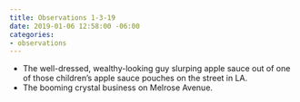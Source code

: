 ```yaml
---
title: Observations 1-3-19
date: 2019-01-06 12:58:00 -06:00
categories:
- observations
---
```


- The well-dressed, wealthy-looking guy slurping apple sauce out of one of those children’s apple sauce pouches on the street in LA.
- The booming crystal business on Melrose Avenue.
